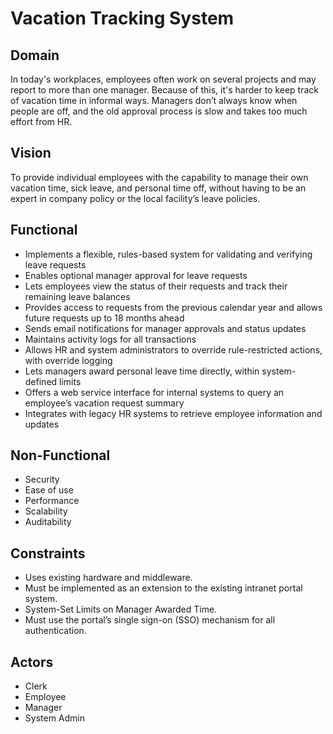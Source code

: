 # Vacation Tracking System

## Domain

In today's workplaces, employees often work on
several projects and may report to more than
one manager. Because of this, it's harder to keep
track of vacation time in informal ways.
Managers don’t always know when people are off,
and the old approval process is slow and takes
too much effort from HR.

## Vision

To provide individual employees with the
capability to manage their own vacation time, sick leave, and personal time off,
without having to be an expert in company policy or the local facility’s leave
policies.

## Functional

- Implements a flexible, rules-based system for validating and verifying leave requests
- Enables optional manager approval for leave requests
- Lets employees view the status of their requests and track their remaining leave balances
- Provides access to requests from the previous calendar year and allows future requests up to 18 months ahead
- Sends email notifications for manager approvals and status updates
- Maintains activity logs for all transactions
- Allows HR and system administrators to override rule-restricted actions, with override logging
- Lets managers award personal leave time directly, within system-defined limits
- Offers a web service interface for internal systems to query an employee’s vacation request summary
- Integrates with legacy HR systems to retrieve employee information and updates

## Non-Functional

- Security
- Ease of use
- Performance
- Scalability
- Auditability

## Constraints

- Uses existing hardware and middleware.
- Must be implemented as an extension to the existing intranet portal system.
- System-Set Limits on Manager Awarded Time.
- Must use the portal’s single sign-on (SSO) mechanism for all authentication.

## Actors
- Clerk
- Employee
- Manager
- System Admin


